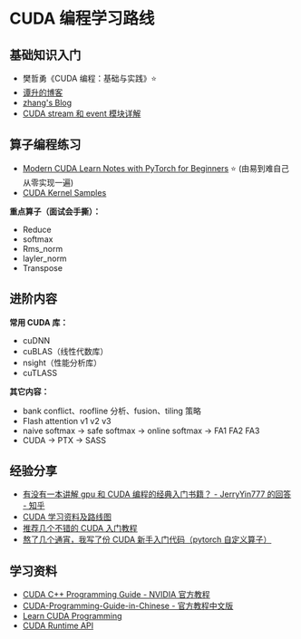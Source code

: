# CUDA 编程学习路线

## 基础知识入门

- 樊哲勇《CUDA 编程：基础与实践》⭐
- [<u>谭升的博客</u>](https://face2ai.com/program-blog/#GPU%E7%BC%96%E7%A8%8B%EF%BC%88CUDA%EF%BC%89)
- [<u>zhang's Blog</u>](https://www.armcvai.cn/categories.html)
- [<u>CUDA stream 和 event 模块详解</u>](https://www.armcvai.cn/2025-03-21/cuda-stream-event.html)

## 算子编程练习

- [<u>Modern CUDA Learn Notes with PyTorch for Beginners</u>](https://github.com/xlite-dev/CUDA-Learn-Notes) ⭐ (由易到难自己从零实现一遍)
- [<u>CUDA Kernel Samples</u>](https://github.com/Tongkaio/CUDA_Kernel_Samples)

**重点算子（面试会手撕）：**

- Reduce
- softmax
- Rms_norm
- layler_norm
- Transpose

## 进阶内容

**常用 CUDA 库：**

- cuDNN
- cuBLAS（线性代数库）
- nsight（性能分析库）
- cuTLASS

**其它内容：**

- bank conflict、roofline 分析、fusion、tiling 策略
- Flash attention v1 v2 v3
- naive softmax -> safe softmax -> online softmax -> FA1 FA2 FA3
- CUDA -> PTX -> SASS

## 经验分享

- [<u>有没有一本讲解 gpu 和 CUDA 编程的经典入门书籍？ - JerryYin777 的回答 - 知乎</u>](https://www.zhihu.com/question/26570985/answer/3465784970)
- [<u>CUDA 学习资料及路线图</u>](https://zhuanlan.zhihu.com/p/273607744)
- [<u>推荐几个不错的 CUDA 入门教程</u>](https://zhuanlan.zhihu.com/p/346910129?utm_psn=1891290780615820759)
- [<u>熬了几个通宵，我写了份 CUDA 新手入门代码（pytorch 自定义算子）</u>](https://zhuanlan.zhihu.com/p/360441891?utm_psn=1891290523299472507)

## 学习资料

- [<u>CUDA C++ Programming Guide - NVIDIA 官方教程</u>](https://docs.nvidia.com/cuda/cuda-c-programming-guide/index.html)
- [<u>CUDA-Programming-Guide-in-Chinese - 官方教程中文版</u>](https://github.com/HeKun-NVIDIA/CUDA-Programming-Guide-in-Chinese?tab=readme-ov-file)
- [<u>Learn CUDA Programming</u>](https://github.com/PacktPublishing/Learn-CUDA-Programming)
- [<u>CUDA Runtime API</u>](https://docs.nvidia.com/cuda/cuda-runtime-api/index.html)
